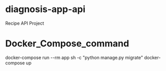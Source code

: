 # diagnosis-app-api
Recipe API Project

# Docker_Compose_command
docker-compose run --rm app sh -c "python manage.py migrate"
docker-compose up
